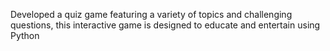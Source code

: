 Developed a quiz game featuring a variety of topics and challenging questions, this interactive game is designed to educate and entertain using Python
